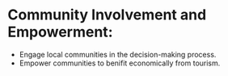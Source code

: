 # Community Involvement and Empowerment:
 - Engage local communities in the decision-making process.
 - Empower communities to benifit economically from tourism.
